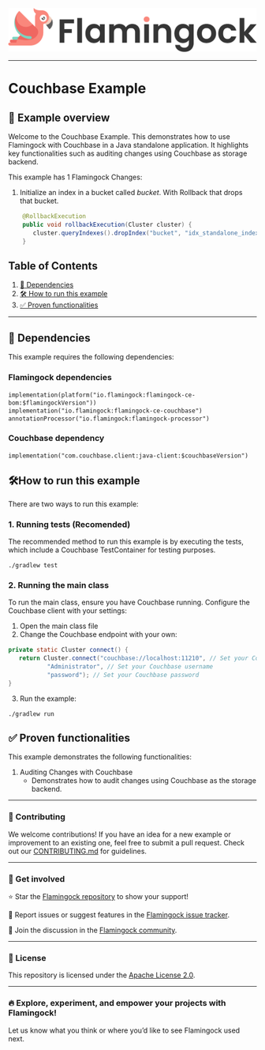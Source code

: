 ![Header Image](../misc/logo-with-text.png)
___

# Couchbase Example

## 📖 Example overview

Welcome to the Couchbase Example. This demonstrates how to use Flamingock with Couchbase in a Java
standalone application. It highlights key functionalities such as auditing changes using Couchbase as storage backend.

This example has 1 Flamingock Changes:
1. Initialize an index in a bucket called *bucket*. With Rollback that drops that bucket.
```java
    @RollbackExecution
    public void rollbackExecution(Cluster cluster) {
       cluster.queryIndexes().dropIndex("bucket", "idx_standalone_index", DropQueryIndexOptions.dropQueryIndexOptions().ignoreIfNotExists(true));
    }
```

## Table of Contents

1. [📌 Dependencies](#-dependencies)
2. [🛠 How to run this example](#-how-to-run-this-example)
3. [✅ Proven functionalities](#-proven-functionalities)

---

## 📌 Dependencies

This example requires the following dependencies:
### Flamingock dependencies
    implementation(platform("io.flamingock:flamingock-ce-bom:$flamingockVersion"))
    implementation("io.flamingock:flamingock-ce-couchbase")
    annotationProcessor("io.flamingock:flamingock-processor")

### Couchbase dependency
    implementation("com.couchbase.client:java-client:$couchbaseVersion")

## 🛠How to run this example

There are two ways to run this example:

### 1. Running tests (Recomended)
The recommended method to run this example is by executing the tests, which include a Couchbase TestContainer for testing
purposes.
```shell
./gradlew test
```

### 2. Running the main class
To run the main class, ensure you have Couchbase running. Configure the Couchbase client with your settings:

1. Open the main class file
2. Change the Couchbase endpoint with your own:
```java
private static Cluster connect() {
   return Cluster.connect("couchbase://localhost:11210", // Set your Couchbase endpoint
           "Administrator", // Set your Couchbase username
           "password"); // Set your Couchbase password
}
```
3. Run the example:
```shell
./gradlew run
```

## ✅ Proven functionalities

This example demonstrates the following functionalities:
1. Auditing Changes with Couchbase
   - Demonstrates how to audit changes using Couchbase as the storage backend.

___

### 📢 Contributing
We welcome contributions! If you have an idea for a new example or improvement to an existing one, feel free to submit a
pull request. Check out our [CONTRIBUTING.md](../CONTRIBUTING.md) for guidelines.

___

### 🤝 Get involved
⭐ Star the [Flamingock repository](https://github.com/mongock/flamingock-project) to show your support!

🐞 Report issues or suggest features in the [Flamingock issue tracker](https://github.com/mongock/flamingock-project/issues).

💬 Join the discussion in the [Flamingock community](https://github.com/mongock/flamingock-project/discussions).

___

### 📜 License
This repository is licensed under the [Apache License 2.0](../LICENSE.md).

___

### 🔥 Explore, experiment, and empower your projects with Flamingock!
Let us know what you think or where you’d like to see Flamingock used next.
